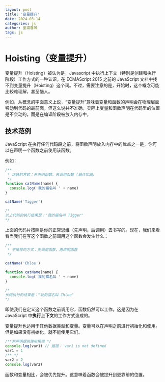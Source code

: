 ```yaml
---
layout: post
title: '变量提升'
date: 2024-03-14
categories: js
author: 皇甫春风
tags: js
---
```


# Hoisting（变量提升）

变量提升（Hoisting）被认为是，Javascript 中执行上下文（特别是创建和执行阶段）工作方式的一种认识。在 ECMAScript 2015 之前的 JavaScript 文档中找不到变量提升（Hoisting）这个词。不过，需要注意的是，开始时，这个概念可能比较难理解，甚至恼人。

例如，从概念的字面意义上说，“变量提升”意味着变量和函数的声明会在物理层面移动到代码的最前面，但这么说并不准确。实际上变量和函数声明在代码里的位置是不会动的，而是在编译阶段被放入内存中。

## 技术范例

JavaScript 在执行任何代码段之前，将函数声明放入内存中的优点之一是，你可以在声明一个函数之前使用该函数。

例如：

```javascript
/**
 * 正确的方式：先声明函数，再调用函数 (最佳实践)
 */
function catName(name) {
  console.log('我的猫名叫 ' + name)
}

catName('Tigger')

/*
以上代码的执行结果是："我的猫名叫 Tigger"
*/
```

上面的代码片按照是你的正常思维（先声明，后调用）去书写的。现在，我们来看看当我们在写这个函数之前调用这个函数会发生什么：

```javascript
/**
 * 不推荐的方式：先调用函数，再声明函数
 */

catName('Chloe')

function catName(name) {
  console.log('我的猫名叫 ' + name)
}

/*
代码执行的结果是："我的猫名叫 Chloe"
*/
```

即使我们在定义这个函数之前调用它，函数仍然可以工作。这是因为在 JavaScript 中**执行上下文**的工作方式造成的。

变量提升也适用于其他数据类型和变量。变量可以在声明之前进行初始化和使用。但是如果没有初始化，就不能使用它们。

```javascript
/**非声明提前使用报错 */
console.log(var1) // 报错： var1 is not defined
var1 = 1
/** */
var2 = 2
console.log(var2)
```

函数和变量相比，会被优先提升。这意味着函数会被提升到更靠前的位置。
